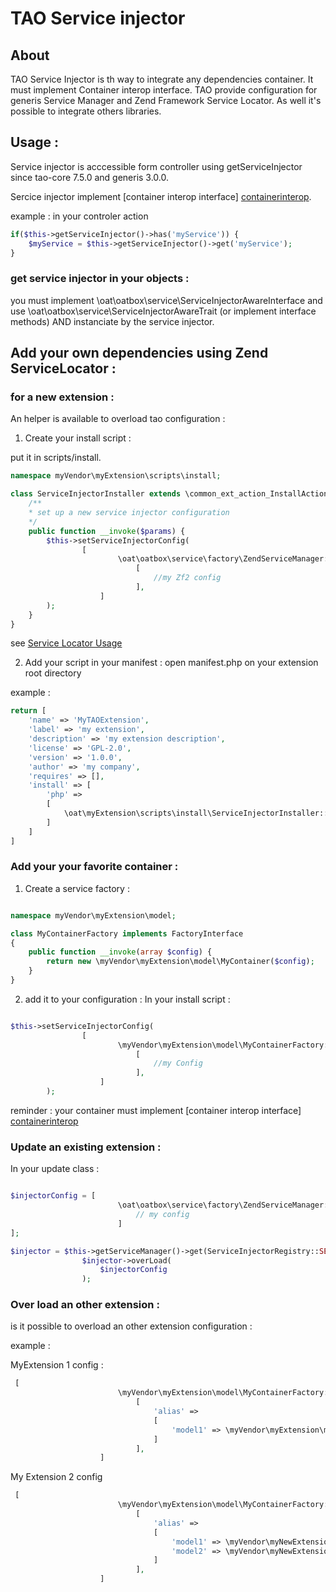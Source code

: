 # TAO Service injector

## About

TAO Service Injector is th way to integrate any dependencies container.
It must implement Container interop interface.
TAO provide configuration for generis Service Manager and Zend Framework Service Locator.
As well it's possible to integrate others libraries.

## Usage : 

Service injector is acccessible form controller using getServiceInjector since tao-core 7.5.0 and generis 3.0.0.

Sercice injector implement [container interop interface] [containerinterop]. 

example : in your controler action 

```php
if($this->getServiceInjector()->has('myService')) {
    $myService = $this->getServiceInjector()->get('myService');
}
```

### get service injector in your objects :

you must implement  \oat\oatbox\service\ServiceInjectorAwareInterface and use \oat\oatbox\service\ServiceInjectorAwareTrait (or implement interface methods) AND instanciate by the service injector.

## Add your own dependencies using Zend ServiceLocator : 
### for a new extension : 

An helper is available to overload tao configuration : 

1. Create your install script :

put it in scripts/install.
```php
namespace myVendor\myExtension\scripts\install;

class ServiceInjectorInstaller extends \common_ext_action_InstallAction {
    /**
    * set up a new service injector configuration
    */
    public function __invoke($params) {
        $this->setServiceInjectorConfig(
                [
                        \oat\oatbox\service\factory\ZendServiceManager::class =>
                            [
                                //my Zf2 config
                            ],
                    ]
        );
    }
}
```

see [Service Locator Usage](https://framework.zend.com/manual/2.4/en/modules/zend.service-manager.quick-start.html)

2. Add your script in your manifest :  open manifest.php on your extension root directory

example : 

```php
return [
    'name' => 'MyTAOExtension',
    'label' => 'my extension',
    'description' => 'my extension description',
    'license' => 'GPL-2.0',
    'version' => '1.0.0',
    'author' => 'my company',
    'requires' => [],
    'install' => [
        'php' => 
        [
            \oat\myExtension\scripts\install\ServiceInjectorInstaller::class,
        ]
    ]
]
```

### Add your your favorite container :

1. Create a service factory : 

```php

namespace myVendor\myExtension\model;

class MyContainerFactory implements FactoryInterface 
{
    public function __invoke(array $config) {
        return new \myVendor\myExtension\model\MyContainer($config);
    }
}

```
2. add it to your configuration :
In your install script : 

```php

$this->setServiceInjectorConfig(
                [
                        \myVendor\myExtension\model\MyContainerFactory::class =>
                            [
                                //my Config
                            ],
                    ]
        );

```
reminder : your container must implement [container interop interface] [containerinterop]
### Update an existing extension :

In your update class :

```php

$injectorConfig = [
                        \oat\oatbox\service\factory\ZendServiceManager::class => [
                            // my config
                        ]
];

$injector = $this->getServiceManager()->get(ServiceInjectorRegistry::SERVICE_ID);
                $injector->overLoad(
                    $injectorConfig
                );

```
### Over load an other extension :

is it possible to overload an other extension configuration : 

example : 

MyExtension 1 config : 

```php
 [
                        \myVendor\myExtension\model\MyContainerFactory::class =>
                            [
                                'alias' => 
                                [
                                    'model1' => \myVendor\myExtension\model\Model1
                                ]
                            ],
                    ]
```

My Extension 2 config

```php
 [
                        \myVendor\myExtension\model\MyContainerFactory::class =>
                            [
                                'alias' => 
                                [
                                    'model1' => \myVendor\myNewExtension\model\OverLoadModel1,
                                    'model2' => \myVendor\myNewExtension\model\Model2,
                                ]
                            ],
                    ]
```

[containerinterop]: <https://github.com/container-interop/container-interop>
